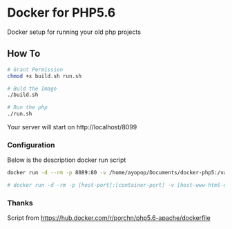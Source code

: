 # Docker for PHP5.6
Docker setup for running your old php projects

## How To
```sh
# Grant Permission
chmod +x build.sh run.sh

# Buld the Image
./build.sh

# Run the php
./run.sh
```

Your server will start on http://localhost/8099

### Configuration
Below is the description docker run script
```sh
docker run -d --rm -p 8089:80 -v /home/ayopop/Documents/docker-php5:/var/www/html ax/php56:latest

# docker run -d -rm -p [host-port]:[container-port] -v [host-www-html-dir]:[mount-in-container] [image-name]:[version]
```

### Thanks
Script from https://hub.docker.com/r/porchn/php5.6-apache/dockerfile